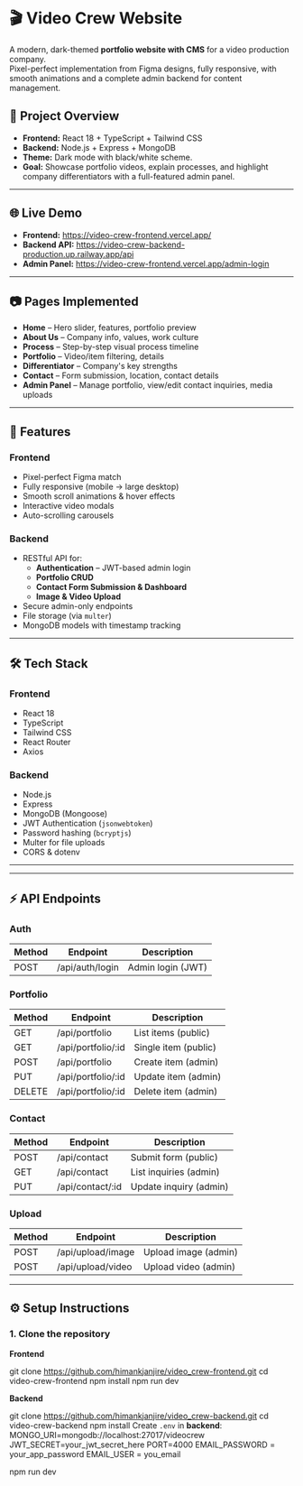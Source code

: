 # 🎬 Video Crew Website

A modern, dark-themed **portfolio website with CMS** for a video production company.  
Pixel-perfect implementation from Figma designs, fully responsive, with smooth animations and a complete admin backend for content management.

## 📌 Project Overview
- **Frontend:** React 18 + TypeScript + Tailwind CSS
- **Backend:** Node.js + Express + MongoDB
- **Theme:** Dark mode with black/white scheme.
- **Goal:** Showcase portfolio videos, explain processes, and highlight company differentiators with a full-featured admin panel.

---

## 🌐 Live Demo
- **Frontend:** https://video-crew-frontend.vercel.app/
- **Backend API:** https://video-crew-backend-production.up.railway.app/api
- **Admin Panel:** https://video-crew-frontend.vercel.app/admin-login

---

## 📷 Pages Implemented
- **Home** – Hero slider, features, portfolio preview
- **About Us** – Company info, values, work culture
- **Process** – Step-by-step visual process timeline
- **Portfolio** – Video/item filtering, details
- **Differentiator** – Company's key strengths
- **Contact** – Form submission, location, contact details
- **Admin Panel** – Manage portfolio, view/edit contact inquiries, media uploads

---

## 🚀 Features
### Frontend
- Pixel-perfect Figma match
- Fully responsive (mobile → large desktop)
- Smooth scroll animations & hover effects
- Interactive video modals
- Auto-scrolling carousels

### Backend
- RESTful API for:
  - **Authentication** – JWT-based admin login
  - **Portfolio CRUD**
  - **Contact Form Submission & Dashboard**
  - **Image & Video Upload**
- Secure admin-only endpoints
- File storage (via `multer`) 
- MongoDB models with timestamp tracking

---

## 🛠️ Tech Stack
### Frontend
- React 18
- TypeScript
- Tailwind CSS
- React Router
- Axios

### Backend
- Node.js
- Express
- MongoDB (Mongoose)
- JWT Authentication (`jsonwebtoken`)
- Password hashing (`bcryptjs`)
- Multer for file uploads
- CORS & dotenv

---


---

## ⚡ API Endpoints

### Auth
| Method | Endpoint        | Description            |
|--------|----------------|------------------------|
| POST   | /api/auth/login | Admin login (JWT)     |

### Portfolio
| Method | Endpoint                | Description      |
|--------|------------------------|------------------|
| GET    | /api/portfolio         | List items (public) |
| GET    | /api/portfolio/:id     | Single item (public) |
| POST   | /api/portfolio         | Create item (admin)  |
| PUT    | /api/portfolio/:id     | Update item (admin)  |
| DELETE | /api/portfolio/:id     | Delete item (admin)  |

### Contact
| Method | Endpoint         | Description |
|--------|-----------------|-------------|
| POST   | /api/contact    | Submit form (public) |
| GET    | /api/contact    | List inquiries (admin) |
| PUT    | /api/contact/:id| Update inquiry (admin) |

### Upload
| Method | Endpoint              | Description |
|--------|----------------------|-------------|
| POST   | /api/upload/image    | Upload image (admin) |
| POST   | /api/upload/video    | Upload video (admin) |

---

## ⚙️ Setup Instructions

### 1. Clone the repository
**Frontend**

git clone https://github.com/himankjanjire/video_crew-frontend.git
cd video-crew-frontend
npm install
npm run dev

**Backend**

git clone https://github.com/himankjanjire/video_crew-backend.git
cd video-crew-backend
npm install
  Create `.env` in **backend**:
  MONGO_URI=mongodb://localhost:27017/videocrew
  JWT_SECRET=your_jwt_secret_here
  PORT=4000
  EMAIL_PASSWORD = your_app_password
  EMAIL_USER = you_email

npm run dev




